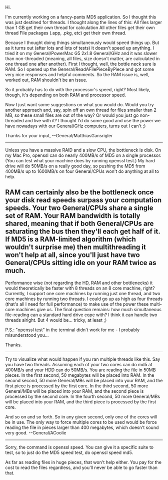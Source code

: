 Hi.

I'm currently working on a fancy-pants MD5 application. So I thought this was just destined for threads. I thought along the lines of this:
All files larger than 1 GB get their own thread for calculation
All other files get their own thread
File packages (.app, .pkg, etc) get their own thread.

Because I thought doing things simultaneously would speed things up. But as it turns out (after lots and lots of tests) it doesn't speed up anything.
I tried it on my General/PowerMac G5 2x1.8 General/GHz and it was slower than non-threaded (meaning, all files, size doesn't matter, are calculated in one thread one after another).
First I thought, well, the bottle neck sure is RAM. So I opened up the General/ReadAFilePieceByPiece and got some very nice responses and helpful comments. So the RAM issue is, well, worked out, RAM shouldn't be an issue.

So it probably has to do with the processor's speed, right? Most likely, though, it's depending on both RAM and processor speed.

Now I just want some suggestions on what you would do. Would you try another approach and, say, spin off an own thread for files smaller than 2 MB, so these small files are out of the way? Or would you just go non-threaded and live with it? I thought I'd do some good and use the power we have nowadays with our General/GHz computers, turns out I can't ;)

Thanks for your input,
--General/MatthiasGansrigler

----
Unless you have a massive RAID and a slow CPU, the bottleneck is disk. On my Mac Pro, openssl can do nearly 400MB/s of MD5 on a single processor. (You can test what your machine does by running     openssl test.) My hard drive will do 50MB/s on a really good day, so pushing the MD5 from 400MB/s up to 1600MB/s on four General/CPUs won't do anything at all to help.

RAM can certainly also be the bottleneck once your disk read speeds surpass your computation speeds. Your two General/CPUs share a single set of RAM. Your RAM bandwidth is totally shared, meaning that if both General/CPUs are saturating the bus then they'll each get half of it. If MD5 is a RAM-limited algorithm (which wouldn't surprise me) then multithreading it won't help at all, since you'll just have two General/CPUs sitting idle on your RAM twice as much.
----
Performance wise (not regarding the HD, RAM and other bottlenecks) it would theoretically be faster with 8 threads on an 8 core machine, right?
Currently, I support one core machines by running just one thread, and two core machines by running two threads. I could go up as high as four threads (that's all I need for full performance) to make use of the power these multi-core machines give us.
The final question remains: how much simultaneous file-reading can a standard hard drive cope with? I think it can handle two threads alright. But 4 would be... tricky, at least ;)

P.S.: "openssl test" in the terminal didn't work for me - I probably misunderstood you...

Thanks.

----
Try to visualize what would happen if you ran multiple threads like this.
Say you have two threads. Assuming each of your two cores can do md5 at 400MB/s and your HDD can do 50MB/s. You are reading the file in 50MB pieces.
In the first second, 50 megabytes will be placed into RAM.
In the second second, 50 more General/MBs will be placed into your RAM, and the first piece is processed by the first core.
In the third second, 50 more General/MBs will be placed into your RAM, and the second piece is processed by the second core.
In the fourth second, 50 more General/MBs will be placed into your RAM, and the third piece is processed by the first core.

And so on and so forth. So in any given second, only one of the cores will be in use. The only way to force multiple cores to be used would be force reading the file in pieces larger than 400 megabytes, which doesn't sound very good. --General/ACoolie

----
Sorry, the command is     openssl speed. You can give it a specific suite to test, so to just do the MD5 speed test, do     openssl speed md5.

As far as reading files in huge pieces, that won't help either. You pay for the cost to read the files regardless, and you'll never be able to go faster than that.